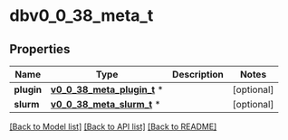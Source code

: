 # dbv0_0_38_meta_t

## Properties
Name | Type | Description | Notes
------------ | ------------- | ------------- | -------------
**plugin** | [**v0_0_38_meta_plugin_t**](v0_0_38_meta_plugin.md) \* |  | [optional] 
**slurm** | [**v0_0_38_meta_slurm_t**](v0_0_38_meta_slurm.md) \* |  | [optional] 

[[Back to Model list]](../README.md#documentation-for-models) [[Back to API list]](../README.md#documentation-for-api-endpoints) [[Back to README]](../README.md)



